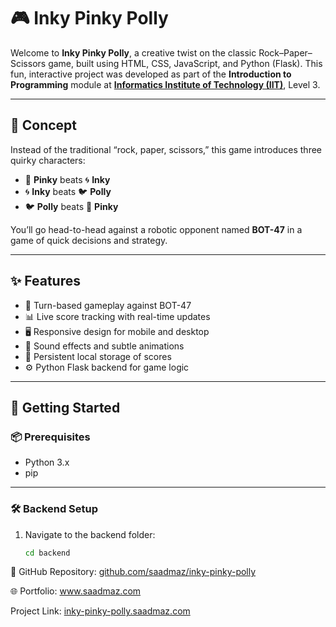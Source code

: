 # 🎮 Inky Pinky Polly

Welcome to **Inky Pinky Polly**, a creative twist on the classic Rock–Paper–Scissors game, built using HTML, CSS, JavaScript, and Python (Flask). This fun, interactive project was developed as part of the **Introduction to Programming** module at **[Informatics Institute of Technology (IIT)](https://www.iit.ac.lk)**, Level 3.

---

## 🧠 Concept

Instead of the traditional “rock, paper, scissors,” this game introduces three quirky characters:

- 🌸 **Pinky** beats 🌀 **Inky**
- 🌀 **Inky** beats 🐦 **Polly**
- 🐦 **Polly** beats 🌸 **Pinky**

You’ll go head-to-head against a robotic opponent named **BOT-47** in a game of quick decisions and strategy.

---

## ✨ Features

- 🔁 Turn-based gameplay against BOT-47
- 📊 Live score tracking with real-time updates
- 🖥️ Responsive design for mobile and desktop
- 🎵 Sound effects and subtle animations
- 💾 Persistent local storage of scores
- ⚙️ Python Flask backend for game logic

---

## 🚀 Getting Started

### 📦 Prerequisites

- Python 3.x
- pip

---

### 🛠 Backend Setup

1. Navigate to the backend folder:
   ```bash
   cd backend

🔗 GitHub Repository: [github.com/saadmaz/inky-pinky-polly](https://github.com/saadmaz/inky-pinky-polly)

🌐 Portfolio: www.saadmaz.com

Project Link: [inky-pinky-polly.saadmaz.com](https://inky-pinky-polly.saadmaz.com/)
